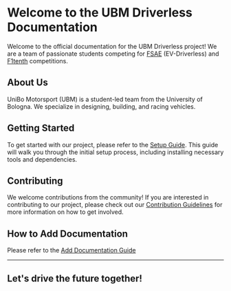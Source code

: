 # Welcome to the UBM Driverless Documentation

Welcome to the official documentation for the UBM Driverless project! We are a team of passionate students competing for [FSAE](https://www.fsaeonline.com/) (EV-Driverless) and [F1tenth](https://roboracer.ai/) competitions.

## About Us

UniBo Motorsport (UBM) is a student-led team from the University of Bologna. We specialize in designing, building, and racing vehicles.

## Getting Started

To get started with our project, please refer to the [Setup Guide](setup/SETUP.md). This guide will walk you through the initial setup process, including installing necessary tools and dependencies.

## Contributing

We welcome contributions from the community! If you are interested in contributing to our project, please check out our [Contribution Guidelines](CONTRIBUTING.md) for more information on how to get involved.

## How to Add Documentation

Please refer to the [Add Documentation Guide](guides/ADD_DOCUMENTATION.md)

---

## **Let's drive the future together!**

